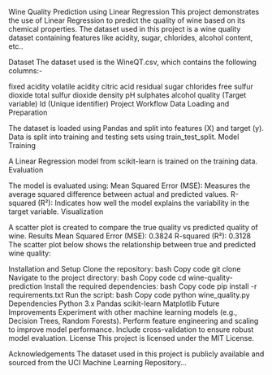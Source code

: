 Wine Quality Prediction using Linear Regression
This project demonstrates the use of Linear Regression to predict the quality of wine based on its chemical properties. The dataset used in this project is a wine quality dataset containing features like acidity, sugar, chlorides, alcohol content, etc..

Dataset
The dataset used is the WineQT.csv, which contains the following columns:-

fixed acidity
volatile acidity
citric acid
residual sugar
chlorides
free sulfur dioxide
total sulfur dioxide
density
pH
sulphates
alcohol
quality (Target variable)
Id (Unique identifier)
Project Workflow
Data Loading and Preparation

The dataset is loaded using Pandas and split into features (X) and target (y).
Data is split into training and testing sets using train_test_split.
Model Training

A Linear Regression model from scikit-learn is trained on the training data.
Evaluation

The model is evaluated using:
Mean Squared Error (MSE): Measures the average squared difference between actual and predicted values.
R-squared (R²): Indicates how well the model explains the variability in the target variable.
Visualization

A scatter plot is created to compare the true quality vs predicted quality of wine.
Results
Mean Squared Error (MSE): 0.3824
R-squared (R²): 0.3128
The scatter plot below shows the relationship between true and predicted wine quality:


Installation and Setup
Clone the repository:
bash
Copy code
git clone <repository-url>
Navigate to the project directory:
bash
Copy code
cd wine-quality-prediction
Install the required dependencies:
bash
Copy code
pip install -r requirements.txt
Run the script:
bash
Copy code
python wine_quality.py
Dependencies
Python 3.x
Pandas
scikit-learn
Matplotlib
Future Improvements
Experiment with other machine learning models (e.g., Decision Trees, Random Forests).
Perform feature engineering and scaling to improve model performance.
Include cross-validation to ensure robust model evaluation.
License
This project is licensed under the MIT License.

Acknowledgements
The dataset used in this project is publicly available and sourced from the UCI Machine Learning Repository...
